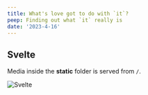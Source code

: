 ```yaml
---
title: What's love got to do with `it`?
peep: Finding out what `it` really is
date: '2023-4-16'
---
```


## Svelte

Media inside the **static** folder is served from `/`.

![Svelte](favicon.png)
